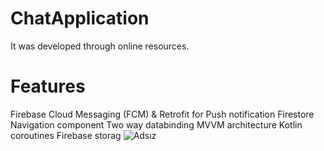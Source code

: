 # ChatApplication
It was developed through online resources.
# Features
Firebase Cloud Messaging (FCM) & Retrofit for Push notification
Firestore
Navigation component
Two way databinding
MVVM architecture
Kotlin coroutines
Firebase storag
![Adsız](https://github.com/MustafaSertac/ChatApplication/assets/46023127/785a577b-0caf-4001-ae56-74a849b2adb0)
